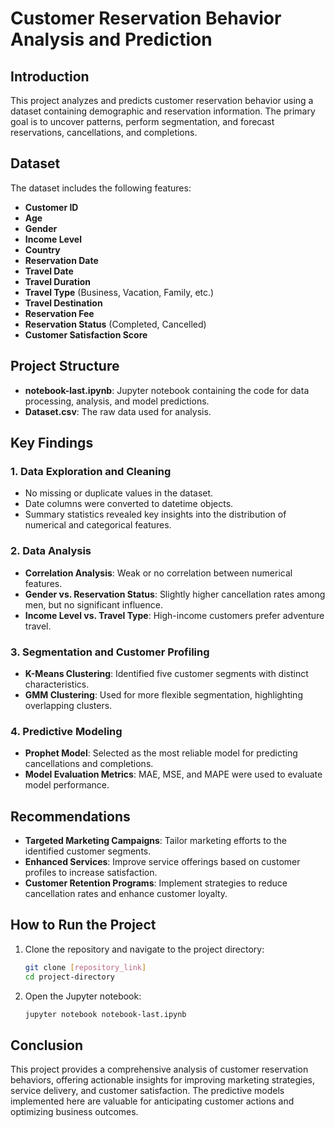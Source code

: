 # Customer Reservation Behavior Analysis and Prediction

## Introduction

This project analyzes and predicts customer reservation behavior using a dataset containing demographic and reservation information. The primary goal is to uncover patterns, perform segmentation, and forecast reservations, cancellations, and completions.

## Dataset

The dataset includes the following features:
- **Customer ID**
- **Age**
- **Gender**
- **Income Level**
- **Country**
- **Reservation Date**
- **Travel Date**
- **Travel Duration**
- **Travel Type** (Business, Vacation, Family, etc.)
- **Travel Destination**
- **Reservation Fee**
- **Reservation Status** (Completed, Cancelled)
- **Customer Satisfaction Score**

## Project Structure

- **notebook-last.ipynb**: Jupyter notebook containing the code for data processing, analysis, and model predictions.
- **Dataset.csv**: The raw data used for analysis.

## Key Findings

### 1. Data Exploration and Cleaning
- No missing or duplicate values in the dataset.
- Date columns were converted to datetime objects.
- Summary statistics revealed key insights into the distribution of numerical and categorical features.

### 2. Data Analysis
- **Correlation Analysis**: Weak or no correlation between numerical features.
- **Gender vs. Reservation Status**: Slightly higher cancellation rates among men, but no significant influence.
- **Income Level vs. Travel Type**: High-income customers prefer adventure travel.

### 3. Segmentation and Customer Profiling
- **K-Means Clustering**: Identified five customer segments with distinct characteristics.
- **GMM Clustering**: Used for more flexible segmentation, highlighting overlapping clusters.

### 4. Predictive Modeling
- **Prophet Model**: Selected as the most reliable model for predicting cancellations and completions.
- **Model Evaluation Metrics**: MAE, MSE, and MAPE were used to evaluate model performance.

## Recommendations

- **Targeted Marketing Campaigns**: Tailor marketing efforts to the identified customer segments.
- **Enhanced Services**: Improve service offerings based on customer profiles to increase satisfaction.
- **Customer Retention Programs**: Implement strategies to reduce cancellation rates and enhance customer loyalty.

## How to Run the Project

1. Clone the repository and navigate to the project directory:
   ```bash
   git clone [repository_link]
   cd project-directory
   ```
2. Open the Jupyter notebook:
   ```bash
   jupyter notebook notebook-last.ipynb
   ```

## Conclusion

This project provides a comprehensive analysis of customer reservation behaviors, offering actionable insights for improving marketing strategies, service delivery, and customer satisfaction. The predictive models implemented here are valuable for anticipating customer actions and optimizing business outcomes.
